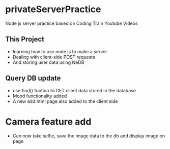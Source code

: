 # privateServerPractice
Node js server practice based on Coding Train Youtube Videos

## This Project
* learning how to use node js to make a server 
* Dealing with client-side POST requests
* And storing user data using NeDB

## Query DB update
* use find() funtion to GET client data stored in the database
* Mood functionality added 
* A new add.html page also added to the client side
# Camera feature add
* Can now take selfie, save the image data to the db and display image on page

